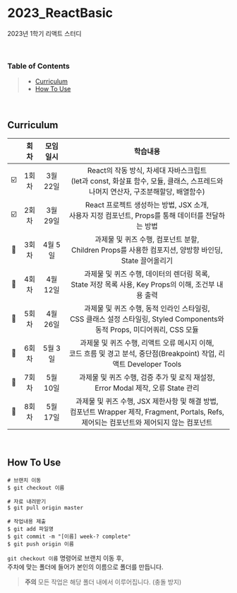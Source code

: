 # 2023_ReactBasic
2023년 1학기 리액트 스터디

&nbsp;

### Table of Contents
> - [Curriculum](#curriculum)
> - [How To Use](#how-to-use)

&nbsp;

## Curriculum
<!-- :black_square_button: :ballot_box_with_check: -->
||회차|모임 일시|학습내용|
|:---:|:---:|:---:|:---:|
|:ballot_box_with_check:|1회차|3월 22일|React의 작동 방식, 차세대 자바스크립트<br>(let과 const, 화살표 함수, 모듈, 클래스, 스프레드와 나머지 연산자, 구조분해할당, 배열함수)|
|:ballot_box_with_check:|2회차|3월 29일|React 프로젝트 생성하는 방법, JSX 소개,<br>사용자 지정 컴포넌트, Props를 통해 데이터를 전달하는 방법|
|:black_square_button:|3회차|4월 5일|과제물 및 퀴즈 수행, 컴포넌트 분할,<br>Children Props를 사용한 컴포지션, 양방향 바인딩, State 끌어올리기|
|:black_square_button:|4회차|4월 12일|과제물 및 퀴즈 수행, 데이터의 렌더링 목록,<br>State 저장 목록 사용, Key Props의 이해, 조건부 내용 출력|
|:black_square_button:|5회차|4월 26일|과제물 및 퀴즈 수행, 동적 인라인 스타일링,<br>CSS 클래스 설정 스타일링, Styled Components와 동적 Props, 미디어쿼리, CSS 모듈|
|:black_square_button:|6회차|5월 3일|과제물 및 퀴즈 수행, 리액트 오류 메시지 이해,<br>코드 흐름 및 경고 분석, 중단점(Breakpoint) 작업, 리액트 Developer Tools|
|:black_square_button:|7회차|5월 10일|과제물 및 퀴즈 수행, 검증 추가 및 로직 재설정,<br>Error Modal 제작, 오류 State 관리|
|:black_square_button:|8회차|5월 17일|과제물 및 퀴즈 수행, JSX 제한사항 및 해결 방법,<br>컴포넌트 Wrapper 제작, Fragment, Portals, Refs, 제어되는 컴포넌트와 제어되지 않는 컴포넌트|

&nbsp;

## How To Use
```
# 브랜치 이동
$ git checkout 이름

# 자료 내려받기
$ git pull origin master

# 작업내용 제출
$ git add 파일명
$ git commit -m "[이름] week-? complete"
$ git push origin 이름
```

`git checkout 이름` 명령어로 브랜치 이동 후,  
주차에 맞는 폴더에 들어가 본인의 이름으로 폴더를 만듭니다.
> **주의** 모든 작업은 해당 폴더 내에서 이루어집니다. (충돌 방지)
